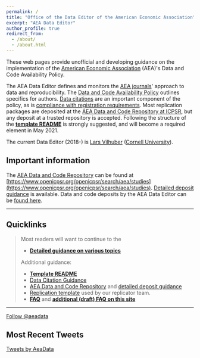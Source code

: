 ```yaml
---
permalink: /
title: "Office of the Data Editor of the American Economic Association"
excerpt: "AEA Data Editor"
author_profile: true
redirect_from: 
  - /about/
  - /about.html
---
```





These  web pages provide unofficial and developing guidance on the implementation of the [American Economic Association](https://www.aeaweb.org/) (AEA)'s Data and Code Availability Policy. 

The AEA Data Editor defines and monitors the [AEA journals](https://www.aeaweb.org/journals/)' approach to data and reproducibility. The [Data and Code Availability Policy](https://www.aeaweb.org/journals/policies/data-code) outlines specifics for authors. [Data citations](https://www.aeaweb.org/journals/policies/sample-references) are an important component of the policy, as is [compliance with registration requirements](https://www.aeaweb.org/journals/policies/rct-registry). Most replication packages are deposited at the [AEA Data and Code Repository at ICPSR](https://www.openicpsr.org/openicpsr/search/aea/), but any deposit at a trusted repository is accepted. Following the structure of the **[template README](https://social-science-data-editors.github.io/template_README/)** is strongly suggested, and will become a required element in May 2021.


The current Data Editor (2018-) is [Lars Vilhuber](https://lars.vilhuber.com) ([Cornell University](https://www.ilr.cornell.edu/people/lars-vilhuber)). 


## Important information

The [AEA Data and Code Repository](https://www.openicpsr.org/openicpsr/search/aea/studies) can be found at [https://www.openicpsr.org/openicpsr/search/aea/studies](https://www.openicpsr.org/openicpsr/search/aea/studies). [Detailed deposit guidance](aea-de-guidance/data-deposit-aea-guidance.html) is available. Data and code deposits by the AEA Data Editor can be [found here](https://www.openicpsr.org/openicpsr/search/aea/studies?start=0&ARCHIVE=aea&sort=score%20desc%2CDATEUPDATED%20desc&rows=25&q=vilhuber).


---

## Quicklinks

> Most readers will want to continue to the 
> 
> - **[Detailed guidance on various topics](aea-de-guidance/)**
>
> Additional guidance:
>
> -  **[Template README](https://social-science-data-editors.github.io/guidance/template-README.html)**
> - [Data Citation Guidance](https://social-science-data-editors.github.io/guidance/Data_citation_guidance.html)
> - [AEA Data and Code Repository](https://www.openicpsr.org/openicpsr/search/aea/studies) and [detailed deposit guidance](aea-de-guidance/data-deposit-aea-guidance.html)
> - [Replication template](replication-template/REPLICATION.md) used by our replicator team.
> - **[FAQ](https://www.aeaweb.org/journals/policies/data-code/faq)** and  **[additional (draft) FAQ on this site](aea-de-guidance/FAQ.html)**

---

<a href="https://twitter.com/aeadata?ref_src=twsrc%5Etfw" class="twitter-follow-button" data-show-count="false">Follow @aeadata</a><script async src="https://platform.twitter.com/widgets.js" charset="utf-8"></script> 



## Most Recent Tweets
<a class="twitter-timeline" href="https://twitter.com/AeaData?ref_src=twsrc%5Etfw">Tweets by AeaData</a> <script async src="https://platform.twitter.com/widgets.js" charset="utf-8"></script>
